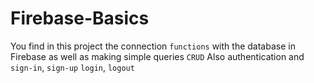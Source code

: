# Firebase-Basics
You find in this project the connection ``functions`` with the database in Firebase as well as making simple queries ``CRUD``
Also authentication and ``sign-in``, ``sign-up`` ``login``, ``logout``